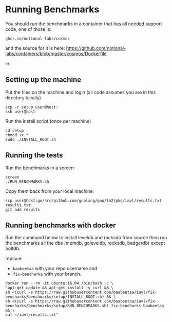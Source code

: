 # Running Benchmarks

You should run the benchmarks in a container that has all needed support code, one of those is:

```
ghcr.io/notional-labs/cosmos
```

and the source for it is here: https://github.com/notional-labs/containers/blob/master/cosmos/Dockerfile

In


## Setting up the machine

Put the files on the machine and login (all code assumes you are in this directory locally)

```
scp -r setup user@host:
ssh user@host
```

Run the install script (once per machine)

```
cd setup
chmod +x *
sudo ./INSTALL_ROOT.sh
```

## Running the tests

Run the benchmarks in a screen:

```
screen
./RUN_BENCHMARKS.sh
```

Copy them back from your local machine:

```
scp user@host:go/src/github.com/gnolang/gno/tm2/pkg/iavl/results.txt results.txt
git add results
```

## Running benchmarks with docker

Run the command below to install leveldb and rocksdb from source then run the benchmarks all the dbs (memdb, goleveldb, rocksdb, badgerdb) except boltdb.

replace:
- `baabeetaa` with your repo username and 
- `fix-bencharks` with your branch.

```
docker run --rm -it ubuntu:16.04 /bin/bash -c \
"apt-get update && apt-get install -y curl && \
sh <(curl -s https://raw.githubusercontent.com/baabeetaa/iavl/fix-bencharks/benchmarks/setup/INSTALL_ROOT.sh) && \
sh <(curl -s https://raw.githubusercontent.com/baabeetaa/iavl/fix-bencharks/benchmarks/setup/RUN_BENCHMARKS.sh) fix-bencharks baabeetaa && \
cat ~/iavl/results.txt"
```
